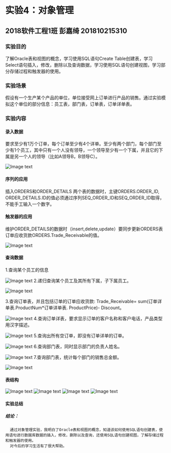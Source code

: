 # 实验4：对象管理
## 2018软件工程1班 彭嘉绮 201810215310
### 实验目的
了解Oracle表和视图的概念，学习使用SQL语句Create Table创建表，学习Select语句插入，修改，删除以及查询数据，学习使用SQL语句创建视图，学习部分存储过程和触发器的使用。
### 实验场景
假设有一个生产某个产品的单位，单位接受网上订单进行产品的销售。通过实验模拟这个单位的部分信息：员工表，部门表，订单表，订单详单表。
### 实验内容
#### 录入数据
要求至少有1万个订单，每个订单至少有4个详单。至少有两个部门，每个部门至少有1个员工，其中只有一个人没有领导，一个领导至少有一个下属，并且它的下属是另一个人的领导（比如A领导B，B领导C）。

![Image text](4-1.png)
#### 序列的应用
插入ORDERS和ORDER_DETAILS 两个表的数据时，主键ORDERS.ORDER_ID, ORDER_DETAILS.ID的值必须通过序列SEQ_ORDER_ID和SEQ_ORDER_ID取得，不能手工输入一个数字。
#### 触发器的应用
维护ORDER_DETAILS的数据时（insert,delete,update）要同步更新ORDERS表订单应收货款ORDERS.Trade_Receivable的值。

![Image text](4-9.png)
#### 查询数据
  1.查询某个员工的信息

![Image text](4-2.png)
  2.递归查询某个员工及其所有下属，子下属员工。

![Image text](4-3.png)
  
3.查询订单表，并且包括订单的订单应收货款: Trade_Receivable= sum(订单详单表.ProductNum*订单详单表.    ProductPrice)- Discount。

![Image text](4-4.png)
4.查询订单详表，要求显示订单的客户名称和客户电话，产品类型用汉字描述。

![Image text](4-5.png)
  5.查询出所有空订单，即没有订单详单的订单。

![Image text](4-6.png)
  6.查询部门表，同时显示部门的负责人姓名。

![Image text](4-7.png)
  7.查询部门表，统计每个部门的销售总金额。

![Image text](4-8.png)

#### 表结构
![Image text](b1.png)
![Image text](b2.png)
![Image text](b3.png)
![Image text](b4.png)

#### 实验总结
##### 结论：
      通过对象管理实验，我明白了Oracle表和视图的概念，知道该如何使用SQL语句创建表，使用语句进行数据库数据的插入，修改，删除以及查询，还使用SQL语句创建视图，了解存储过程和触发器的使用。
      对今后的学习生活有了很大帮助。